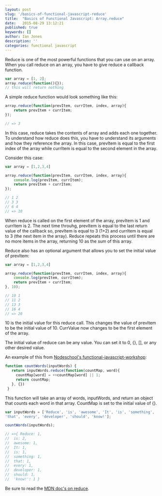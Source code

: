```yaml
---
layout: post
slug: '/basics-of-functional-javascript-reduce'
title:  "Basics of Functional Javascript: Array.reduce"
date:   2015-08-29 13:12:21
published: true
keywords: []
author: Ian Jones
description: ''
categories: functional javascript
---
```


Reduce is one of the most powerful functions that you can use on an array. When you
call reduce on an array, you have to give reduce a callback function.

```js
var array = [1, 2];
array.reduce(function(){});
// this will return nothing
```

A simple reduce function would look something like this:

```js
array.reduce(function(prevItem, currItem, index, array){
    return prevItem + currItem;
});

// => 3
```

In this case, reduce takes the contents of array and adds each one
together. To understand how reduce does this, you have to understand its arguments and how they reference the array. In this case, prevItem is equal to the first
index of the array while currItem is equal to the second element in the array.

Consider this case:

```js
var array = [1,2,3,4]

array.reduce(function(prevItem, currItem, index, array){
    console.log(prevItem, currItem);
    return prevItem + currItem;
});

// 1 2
// 3 3
// 6 4
// => 10
```

When reduce is called on the first element of the array, prevItem is 1 and currItem is 2.
The next time throuhg, prevItem is equal to the last return value of the callback so,
prevItem is equal to 3 (1+2) and currItem is equal to 3 (the next item in the array).
Reduce repeats this process until there are no more items in the array, returning 10 as
the sum of this array.

Reduce also has an optional argument that allows you to set the initial value of
prevItem:

```js
var array = [1,2,3,4]

array.reduce(function(prevItem, currItem, index, array){
    console.log(prevItem, currItem);
    return prevItem + currItem;
}, 10);

// 10 1
// 11 2
// 13 3
// 16 4
// => 20
```

10 is the initial value for this reduce call. This changes the value of prevItem to
be the initial value of 10. CurrValue now changes to be the first element of the
array.

The initial value of reduce can be any value. You can set it to 0, {}, [], or any other desired value.

An example of this from [Nodeschool's functional-javascript-workshop](https://github.com/timoxley/functional-javascript-workshop):

```js
function countWords(inputWords) {
   return inputWords.reduce(function(countMap, word){
     countMap[word] = ++countMap[word] || 1;
     return countMap;
   }, {})
 }
```

This function will take an array of words, inputWords, and return an object that counts each
word in that array. CountMap is set to the initial value of {}.

```js
var inputWords = ['Reduce', 'is', 'awesome', 'It', 'is', 'something',
'that', 'every', 'developer', 'should', 'know!'];

countWords(inputWords);

// =>{ Reduce: 1,
//  is: 2,
//  awesome: 1,
//  It: 1,
//  is: 1,
//  something: 1,
//  that: 1,
//  every: 1,
//  developer: 1,
//  should: 1,
//  'know!': 1 }
```

Be sure to read the [MDN doc's on reduce](https://developer.mozilla.org/en-US/docs/Web/JavaScript/Reference/Global_Objects/Array/Reduce).
